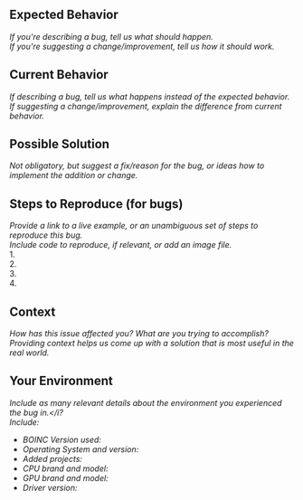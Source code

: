 <!--- Provide a general summary of the issue in the Title above -->
 
## Expected Behavior
<i>If you're describing a bug, tell us what should happen.</i><br> 
<i>If you're suggesting a change/improvement, tell us how it should work.</i>
 
## Current Behavior
<i>If describing a bug, tell us what happens instead of the expected behavior.</i><br>
<i>If suggesting a change/improvement, explain the difference from current behavior.</i>
 
## Possible Solution
<i>Not obligatory, but suggest a fix/reason for the bug, or ideas how to implement the addition or change.</i>
 
## Steps to Reproduce (for bugs)
<i>Provide a link to a live example, or an unambiguous set of steps to reproduce this bug.</i><br> 
<i>Include code to reproduce, if relevant, or add an image file.</i><br>
1.<br>
2.<br>
3.<br>
4.<br>
 
## Context
<i>How has this issue affected you? What are you trying to accomplish? </i><br>
<i>Providing context helps us come up with a solution that is most useful in the real world.</i>
 
## Your Environment
<i>Include as many relevant details about the environment you experienced the bug in.</i?<br>
Include:<br>
* BOINC Version used:<br>
* Operating System and version:<br>
* Added projects:<br>
* CPU brand and model:<br> 
* GPU brand and model:<br>
* Driver version:<br>
